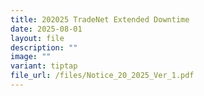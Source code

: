 ```yaml
---
title: 202025 TradeNet Extended Downtime
date: 2025-08-01
layout: file
description: ""
image: ""
variant: tiptap
file_url: /files/Notice_20_2025_Ver_1.pdf
---
```

